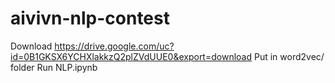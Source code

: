# aivivn-nlp-contest
Download https://drive.google.com/uc?id=0B1GKSX6YCHXlakkzQ2plZVdUUE0&export=download
Put in word2vec/ folder
Run NLP.ipynb 
